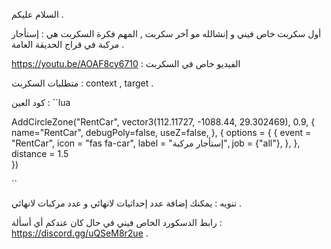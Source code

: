 السلام عليكم .

أول سكربت خاص فيني و إنشالله مو آخر سكربت , المهم فكرة السكربت هي : إستأجار مركبة في قراج الحديقة العامة .

https://youtu.be/AOAF8cy6710 : الفيديو خاص في السكربت


متطلبات السكربت : context , target .

كود العين : ``lua

  AddCircleZone("RentCar", vector3(112.11727, -1088.44, 29.302469), 0.9, {
    name="RentCar",
    debugPoly=false,
    useZ=false,
    },
    {
    options = {
        {
            event = "RentCar",
            icon = "fas fa-car",
            label = "إستأجار مركبة",
            job = {"all"},
        },
    },
    distance = 1.5  
})

``

تنويه : يمكنك إضافة عدد إحداثيات لانهائي و عدد مركبات لانهائي .

رابط الدسكورد الخاص فيني في حال كان عندكم أي أسألة : https://discord.gg/uQSeM8r2ue .
